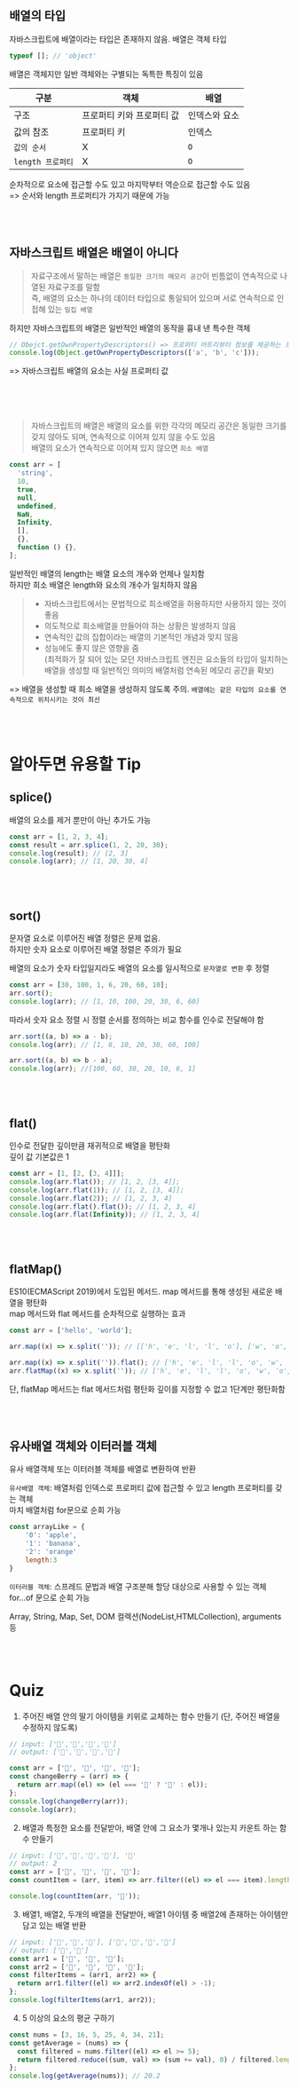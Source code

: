 ## 배열의 타입

자바스크립트에 배열이라는 타입은 존재하지 않음. 배열은 객체 타입

```javascript
typeof []; // 'object'
```

배열은 객체지만 일반 객체와는 구별되는 독특한 특징이 있음

| 구분              | 객체                      | 배열          |
| ----------------- | ------------------------- | ------------- |
| 구조              | 프로퍼티 키와 프로퍼티 값 | 인덱스와 요소 |
| 값의 참조         | 프로퍼티 키               | 인덱스        |
| `값의 순서`       | X                         | `O`           |
| `length 프로퍼티` | X                         | `O`           |

순차적으로 요소에 접근할 수도 있고 마지막부터 역순으로 접근할 수도 있음  
=> 순서와 length 프로퍼티가 가지기 때문에 가능

<br/>
<br/>

## 자바스크립트 배열은 배열이 아니다

> 자료구조에서 말하는 배열은 `동일한 크기의 메모리 공간`이 빈틈없이 연속적으로 나열된 자료구조를 말함  
> 즉, 배열의 요소는 하나의 데이터 타입으로 통일되어 있으며 서로 연속적으로 인접해 있는 `밀집 배열`

하지만 자바스크립트의 배열은 일반적인 배열의 동작을 흉내 낸 특수한 객체

```javascript
// Obejct.getOwnPropertyDescriptors() => 프로퍼티 어트리뷰터 정보를 제공하는 프로퍼티 디스크립터 객체 반환
console.log(Object.getOwnPropertyDescriptors(['a', 'b', 'c']));
```

=> 자바스크립트 배열의 요소는 사실 프로퍼티 값

<br/>
<br/>
<br/>

> 자바스크립트의 배열은 배열의 요소를 위한 각각의 메모리 공간은 동일한 크기를 갖지 않아도 되며, 연속적으로 이어져 있지 않을 수도 있음  
> 배열의 요소가 연속적으로 이어져 있지 않으면 `희소 배열`

```javascript
const arr = [
  'string',
  10,
  true,
  null,
  undefined,
  NaN,
  Infinity,
  [],
  {},
  function () {},
];
```

일반적인 배열의 length는 배열 요소의 개수와 언제나 일치함  
하지만 희소 배열은 length와 요소의 개수가 일치하지 않음

> - 자바스크립트에서는 문법적으로 희소배열을 허용하지만 사용하지 않는 것이 좋음
> - 의도적으로 희소배열을 만들어야 하는 상황은 발생하지 않음
> - 연속적인 값의 집합이라는 배열의 기본적인 개념과 맞지 않음
> - 성능에도 좋지 않은 영향을 줌  
>   (최적화가 잘 되어 있는 모던 자바스크립트 엔진은 요소들의 타입이 일치하는 배열을 생성할 때 일반적인 의미의 배열처럼 연속된 메모리 공간을 확보)

=> 배열을 생성할 때 희소 배열을 생성하지 않도록 주의. `배열에는 같은 타입의 요소를 연속적으로 위치시키는 것이 최선`

<br/>
<br/>

# 알아두면 유용할 Tip

## splice()

배열의 요소를 제거 뿐만이 아닌 추가도 가능

```javascript
const arr = [1, 2, 3, 4];
const result = arr.splice(1, 2, 20, 30);
console.log(result); // [2, 3]
console.log(arr); // [1, 20, 30, 4]
```

<br/>
<br/>

## sort()

문자열 요소로 이루어진 배열 정렬은 문제 없음.  
하지만 숫자 요소로 이루어진 배열 정렬은 주의가 필요

배열의 요소가 숫자 타입일지라도 배열의 요소를 일시적으로 `문자열로 변환` 후 정렬

```javascript
const arr = [30, 100, 1, 6, 20, 60, 10];
arr.sort();
console.log(arr); // [1, 10, 100, 20, 30, 6, 60]
```

따라서 숫자 요소 정렬 시 정렬 순서를 정의하는 비교 함수를 인수로 전달해야 함

```javascript
arr.sort((a, b) => a - b);
console.log(arr); // [1, 6, 10, 20, 30, 60, 100]

arr.sort((a, b) => b - a);
console.log(arr); //[100, 60, 30, 20, 10, 6, 1]
```

<br/>
<br/>

## flat()

인수로 전달한 깊이만큼 재귀적으로 배열을 평탄화  
깊이 값 기본값은 1

```javascript
const arr = [1, [2, [3, 4]]];
console.log(arr.flat()); // [1, 2, [3, 4]];
console.log(arr.flat(1)); // [1, 2, [3, 4]];
console.log(arr.flat(2)); // [1, 2, 3, 4]
console.log(arr.flat().flat()); // [1, 2, 3, 4]
console.log(arr.flat(Infinity)); // [1, 2, 3, 4]
```

<br/>
<br/>

## flatMap()

ES10(ECMAScript 2019)에서 도입된 메서드. map 메서드를 통해 생성된 새로운 배열을 평탄화  
map 메서드와 flat 메서드를 순차적으로 실행하는 효과

```javascript
const arr = ['hello', 'world'];

arr.map((x) => x.split('')); // [['h', 'e', 'l', 'l', 'o'], ['w', 'o', 'r', 'l', 'd']]

arr.map((x) => x.split('')).flat(); // ['h', 'e', 'l', 'l', 'o', 'w', 'o', 'r', 'l', 'd']
arr.flatMap((x) => x.split('')); // ['h', 'e', 'l', 'l', 'o', 'w', 'o', 'r', 'l', 'd']
```

단, flatMap 메서드는 flat 메서드처럼 평탄화 깊이를 지정할 수 없고 1단계만 평탄화함

<br/>
<br/>

## 유사배열 객체와 이터러블 객체

유사 배열객체 또는 이터러블 객체를 배열로 변환하여 반환

`유사배열 객체`: 배열처럼 인덱스로 프로퍼티 값에 접근할 수 있고 length 프로퍼티를 갖는 객체  
마치 배열처럼 for문으로 순회 가능

```javascript
const arrayLike = {
    '0': 'apple',
    '1': 'banana',
    '2': 'orange'
    length:3
}
```

`이터러블 객체`: 스프레드 문법과 배열 구조분해 할당 대상으로 사용할 수 있는 객체  
for...of 문으로 순회 가능

Array, String, Map, Set, DOM 컬렉션(NodeList,HTMLCollection), arguments 등

<br/>
<br/>

# Quiz

1. 주어진 배열 안의 딸기 아이템을 키위로 교체하는 함수 만들기 (단, 주어진 배열을 수정하지 않도록)

```javascript
// input: ['🍌','🍓','🍇','🍓']
// output: ['🍌','🥝','🍇','🥝']

const arr = ['🍌', '🍓', '🍇', '🍓'];
const changeBerry = (arr) => {
  return arr.map((el) => (el === '🍓' ? '🥝' : el));
};
console.log(changeBerry(arr));
console.log(arr);
```

2. 배열과 특정한 요소를 전달받아, 배열 안에 그 요소가 몇개나 있는지 카운트 하는 함수 만들기

```javascript
// input: ['🍌','🥝','🍇','🥝'], '🥝'
// output: 2
const arr = ['🍌', '🥝', '🍇', '🥝'];
const countItem = (arr, item) => arr.filter((el) => el === item).length;

console.log(countItem(arr, '🥝'));
```

3. 배열1, 배열2, 두개의 배열을 전달받아, 배열1 아이템 중 배열2에 존재하는 아이템만 담고 있는 배열 반환

```javascript
// input: ['🍌','🥝','🍇'], ['🍌','🍓','🍇','🍓']
// output: ['🍌','🍇']
const arr1 = ['🍌', '🥝', '🍇'];
const arr2 = ['🍌', '🍓', '🍇', '🍓'];
const filterItems = (arr1, arr2) => {
  return arr1.filter((el) => arr2.indexOf(el) > -1);
};
console.log(filterItems(arr1, arr2));
```

4. 5 이상의 요소의 평균 구하기

```javascript
const nums = [3, 16, 5, 25, 4, 34, 21];
const getAverage = (nums) => {
  const filtered = nums.filter((el) => el >= 5);
  return filtered.reduce((sum, val) => (sum += val), 0) / filtered.length;
};
console.log(getAverage(nums)); // 20.2
```
